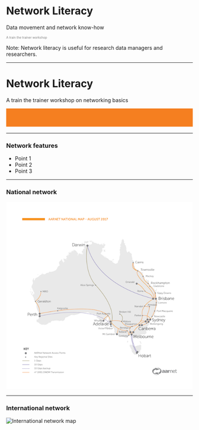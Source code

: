 # Network Literacy
Data movement and network know-how
<p style="font-size:0.6em; color:gray">A train the trainer workshop</p> 


Note:
Network literacy is useful for research data managers and researchers. 

---
# Network Literacy

A train the trainer workshop on networking basics

![](AARNet-specific/AARNet_single_line.png)

---

### Network features

- Point 1
- Point 2
- Point 3

---
### National network 
![National network map](AARNet-specific/AARNet_National_Network_Map_082017_600px.png)

---
### International network
![International network map](https://www.aarnet.edu.au/images/uploads/main/AARNet_International_Map_082017.png)
